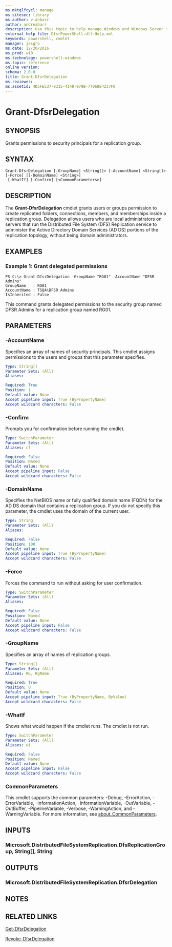 ```yaml
---
ms.mktglfcycl: manage
ms.sitesec: library
ms.author: v-anbarr
author: andreabarr
description: Use this topic to help manage Windows and Windows Server technologies with Windows PowerShell.
external help file: DfsrPowerShell.dll-Help.xml
keywords: powershell, cmdlet
manager: jasgro
ms.date: 12/20/2016
ms.prod: w10
ms.technology: powershell-windows
ms.topic: reference
online version: 
schema: 2.0.0
title: Grant-DfsrDelegation
ms.reviewer:
ms.assetid: 4D5FE537-8315-4148-979B-77068E4237F0
---
```


# Grant-DfsrDelegation

## SYNOPSIS
Grants permissions to security principals for a replication group.

## SYNTAX

```
Grant-DfsrDelegation [-GroupName] <String[]> [-AccountName] <String[]> [-Force] [[-DomainName] <String>]
 [-WhatIf] [-Confirm] [<CommonParameters>]
```

## DESCRIPTION
The **Grant-DfsrDelegation** cmdlet grants users or groups permission to create replicated folders, connections, members, and memberships inside a replication group.
Delegation allows users who are local administrators on servers that run the Distributed File System (DFS) Replication service to administer the Active Directory Domain Services (AD DS) portions of the replication topology, without being domain administrators.

## EXAMPLES

### Example 1: Grant delegated permissions
```
PS C:\> Grant-DfsrDelegation -GroupName "RG01" -AccountName "DFSR Admins"
GroupName   : RG01
AccountName : TSQA\DFSR Admins
IsInherited : False
```

This command grants delegated permissions to the security group named DFSR Admins for a replication group named RG01.

## PARAMETERS

### -AccountName
Specifies an array of names of security principals.
This cmdlet assigns permissions to the users and groups that this parameter specifies.

```yaml
Type: String[]
Parameter Sets: (All)
Aliases: 

Required: True
Position: 1
Default value: None
Accept pipeline input: True (ByPropertyName)
Accept wildcard characters: False
```

### -Confirm
Prompts you for confirmation before running the cmdlet.

```yaml
Type: SwitchParameter
Parameter Sets: (All)
Aliases: cf

Required: False
Position: Named
Default value: None
Accept pipeline input: False
Accept wildcard characters: False
```

### -DomainName
Specifies the NetBIOS name or fully qualified domain name (FQDN) for the AD DS domain that contains a replication group.
If you do not specify this parameter, the cmdlet uses the domain of the current user.

```yaml
Type: String
Parameter Sets: (All)
Aliases: 

Required: False
Position: 100
Default value: None
Accept pipeline input: True (ByPropertyName)
Accept wildcard characters: False
```

### -Force
Forces the command to run without asking for user confirmation.

```yaml
Type: SwitchParameter
Parameter Sets: (All)
Aliases: 

Required: False
Position: Named
Default value: None
Accept pipeline input: False
Accept wildcard characters: False
```

### -GroupName
Specifies an array of names of replication groups.

```yaml
Type: String[]
Parameter Sets: (All)
Aliases: RG, RgName

Required: True
Position: 0
Default value: None
Accept pipeline input: True (ByPropertyName, ByValue)
Accept wildcard characters: False
```

### -WhatIf
Shows what would happen if the cmdlet runs. The cmdlet is not run.

```yaml
Type: SwitchParameter
Parameter Sets: (All)
Aliases: wi

Required: False
Position: Named
Default value: None
Accept pipeline input: False
Accept wildcard characters: False
```

### CommonParameters
This cmdlet supports the common parameters: -Debug, -ErrorAction, -ErrorVariable, -InformationAction, -InformationVariable, -OutVariable, -OutBuffer, -PipelineVariable, -Verbose, -WarningAction, and -WarningVariable. For more information, see [about_CommonParameters](http://go.microsoft.com/fwlink/?LinkID=113216).

## INPUTS

### Microsoft.DistributedFileSystemReplication.DfsReplicationGroup, String[], String

## OUTPUTS

### Microsoft.DistributedFileSystemReplication.DfsrDelegation

## NOTES

## RELATED LINKS

[Get-DfsrDelegation](./Get-DfsrDelegation.md)

[Revoke-DfsrDelegation](./Revoke-DfsrDelegation.md)

